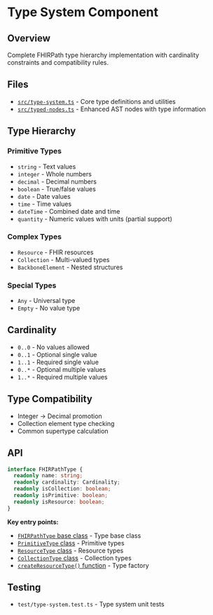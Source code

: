 # Type System Component

## Overview
Complete FHIRPath type hierarchy implementation with cardinality constraints and compatibility rules.

## Files
- [`src/type-system.ts`](../../src/type-system.ts) - Core type definitions and utilities
- [`src/typed-nodes.ts`](../../src/typed-nodes.ts) - Enhanced AST nodes with type information

## Type Hierarchy

### Primitive Types
- `string` - Text values
- `integer` - Whole numbers
- `decimal` - Decimal numbers
- `boolean` - True/false values
- `date` - Date values
- `time` - Time values
- `dateTime` - Combined date and time
- `quantity` - Numeric values with units (partial support)

### Complex Types
- `Resource` - FHIR resources
- `Collection` - Multi-valued types
- `BackboneElement` - Nested structures

### Special Types
- `Any` - Universal type
- `Empty` - No value type

## Cardinality
- `0..0` - No values allowed
- `0..1` - Optional single value
- `1..1` - Required single value
- `0..*` - Optional multiple values
- `1..*` - Required multiple values

## Type Compatibility
- Integer → Decimal promotion
- Collection element type checking
- Common supertype calculation

## API
```typescript
interface FHIRPathType {
  readonly name: string;
  readonly cardinality: Cardinality;
  readonly isCollection: boolean;
  readonly isPrimitive: boolean;
  readonly isResource: boolean;
}
```

**Key entry points:**
- [`FHIRPathType` base class](../../src/type-system.ts#L45) - Type base class
- [`PrimitiveType` class](../../src/type-system.ts#L144) - Primitive types
- [`ResourceType` class](../../src/type-system.ts#L172) - Resource types
- [`CollectionType` class](../../src/type-system.ts#L209) - Collection types
- [`createResourceType()` function](../../src/type-system.ts#L238) - Type factory

## Testing
- `test/type-system.test.ts` - Type system unit tests